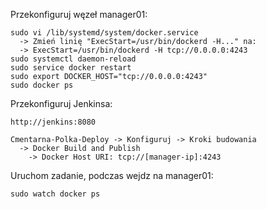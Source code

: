 Przekonfiguruj węzeł manager01:
```
sudo vi /lib/systemd/system/docker.service
  -> Zmień linię "ExecStart=/usr/bin/dockerd -H..." na:
  -> ExecStart=/usr/bin/dockerd -H tcp://0.0.0.0:4243
sudo systemctl daemon-reload
sudo service docker restart
sudo export DOCKER_HOST="tcp://0.0.0.0:4243"
sudo docker ps
```
Przekonfiguruj Jenkinsa:
```
http://jenkins:8080

Cmentarna-Polka-Deploy -> Konfiguruj -> Kroki budowania
  -> Docker Build and Publish
    -> Docker Host URI: tcp://[manager-ip]:4243
```
Uruchom zadanie, podczas wejdz na manager01:
```
sudo watch docker ps
```
